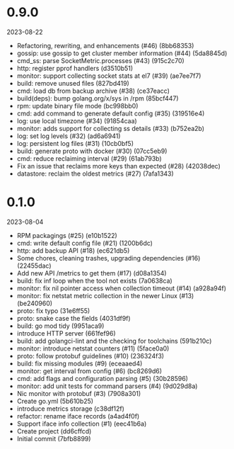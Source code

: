 
0.9.0
=============
2023-08-22

* Refactoring, rewriting, and enhancements (#46) (8bb68353)
* gossip: use gossip to get cluster member information (#44) (5da8845d)
* cmd_ss: parse SocketMetric.processes (#43) (915c2c70)
* http: register pprof handlers (d3510b51)
* monitor: support collecting socket stats at el7 (#39) (ae7ee7f7)
* build: remove unused files (827bd419)
* cmd: load db from backup archive (#38) (ce37eacc)
* build(deps): bump golang.org/x/sys in /rpm (85bcf447)
* rpm: update binary file mode (bc998bb0)
* cmd: add command to generate default config (#35) (319516e4)
* log: use local timezone (#34) (91854caa)
* monitor: adds support for collecting ss details (#33) (b752ea2b)
* log: set log levels (#32) (ad6a6941)
* log: persistent log files (#31) (10cb0bf5)
* build: generate proto with docker (#30) (07cc5eb9)
* cmd: reduce reclaiming interval (#29) (61ab793b)
* Fix an issue that reclaims more keys than expected (#28) (42038dec)
* datastore: reclaim the oldest metrics (#27) (7afa1343)

0.1.0
=============
2023-08-04

* RPM packagings (#25) (e10b1522)
* cmd: write default config file (#21) (1200b6dc)
* http: add backup API (#18) (ec621db5)
* Some chores, cleaning trashes, upgrading dependencies (#16) (22455dac)
* Add new API /metrics to get them (#17) (d08a1354)
* build: fix inf loop when the tool not exists (7a0638ca)
* monitor: fix nil pointer access when collection timeout  (#14) (a928a94f)
* monitor: fix netstat metric collection in the newer Linux (#13) (be240960)
* proto: fix typo (31e6ff55)
* proto: snake case the fields (4031df9f)
* build: go mod tidy (9951aca9)
* introduce HTTP server (661fef96)
* build: add golangci-lint and the checking for toolchains (591b210c)
* monitor: introduce netstat counters (#11) (5face0a0)
* proto: follow protobuf guidelines (#10) (236324f3)
* build: fix missing modules (#9) (eceaaed4)
* monitor: get interval from config (#6) (bc8269d6)
* cmd: add flags and configuration parsing (#5) (30b28596)
* monitor: add unit tests for command parsers (#4) (9d029d8a)
* Nic monitor with protobuf (#3) (7908a301)
* Create go.yml (5b610b25)
* introduce metrics storage (c38df12f)
* refactor: rename iface records (a4ad4f0f)
* Support iface info collection (#1) (eec41b6a)
* Create project (dd6cffcd)
* Initial commit (7bfb8899)



